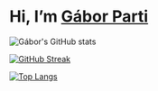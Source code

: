 # Hi, I’m [Gábor Parti](https://partigabor.github.io/)
 
![Gábor's GitHub stats](https://github-readme-stats.vercel.app/api?username=partigabor&show_icons=true&theme=solarized-dark)

<!-- *** -->

[![GitHub Streak](https://streak-stats.demolab.com/?user=partigabor&theme=solarized-dark)](https://git.io/streak-stats)

<!-- *** -->

[![Top Langs](https://github-readme-stats.vercel.app/api/top-langs/?username=partigabor&layout=donut&theme=solarized-dark&exclude_repo=spice,partigabor.github.io&hide=html,jupyter_notebook)](https://github.com/anuraghazra/github-readme-stats) 

<!---
partigabor/partigabor is a ✨ special ✨ repository because its `README.md` (this file) appears on your GitHub profile.
You can click the Preview link to take a look at your changes.
--->

<!-- 
[![Top Langs](https://github-readme-stats.vercel.app/api/top-langs/?username=partigabor&layout=compact&hide=html,scss,makefile)](https://github.com/anuraghazra/github-readme-stats) -->

